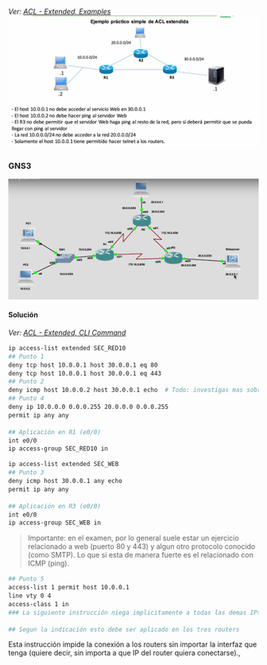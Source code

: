 _Ver: [ACL - Extended, Examples](ACL%20-%20Extended,%20Examples.md)_
![](_anexos_/Screenshot%20from%202023-12-29%2008-36-59.png)

### GNS3 
![](_anexos_/Screenshot%20from%202023-12-29%2009-37-51.png)

#### Solución

_Ver: [ACL - Extended, CLI Command](ACL%20-%20Extended,%20CLI%20Command.md)_

``` bash
ip access-list extended SEC_RED10
## Punto 1
deny tcp host 10.0.0.1 host 30.0.0.1 eq 80
deny tcp host 10.0.0.1 host 30.0.0.1 eq 443
## Punto 2
deny icmp host 10.0.0.2 host 30.0.0.1 echo  # Todo: investigas mas sobre PING echo y reply
## Punto 4
deny ip 10.0.0.0 0.0.0.255 20.0.0.0 0.0.0.255
permit ip any any

## Aplicación en R1 (e0/0)
int e0/0
ip access-group SEC_RED10 in

```


``` bash
ip access-list extended SEC_WEB
## Punto 3
deny icmp host 30.0.0.1 any echo
permit ip any any

## Aplicación en R3 (e0/0)
int e0/0
ip access-group SEC_WEB in

```

> Importante: en el examen, por lo general suele estar un ejercicio relacionado a web (puerto 80 y 443) y algun otro protocolo conocido (como SMTP). Lo que si esta de manera fuerte es el relacionado con ICMP (ping).

``` bash
## Punto 5
access-list 1 permit host 10.0.0.1
line vty 0 4
access-class 1 in
### La siguiente instrucción niega implicitamente a todas las demas IPs

## Segun la indicación esto debe ser aplicado en los tres routers
```
Esta instrucción impide la conexión a los routers sin importar la interfaz que tenga (quiere decir, sin importa a que IP del router quiera conectarse).,
